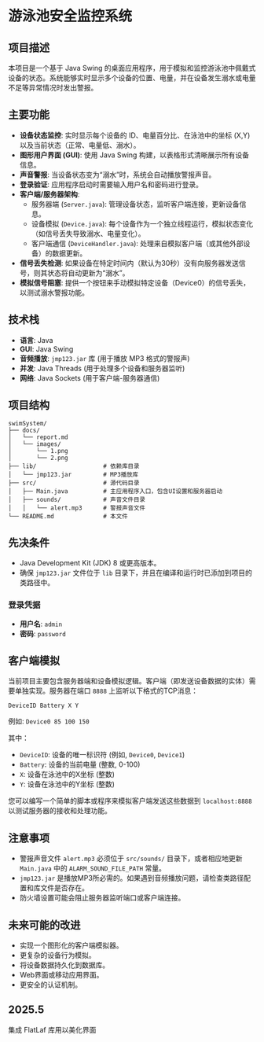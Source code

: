 # 游泳池安全监控系统

## 项目描述

本项目是一个基于 Java Swing 的桌面应用程序，用于模拟和监控游泳池中佩戴式设备的状态。系统能够实时显示多个设备的位置、电量，并在设备发生溺水或电量不足等异常情况时发出警报。

## 主要功能

*   **设备状态监控**: 实时显示每个设备的 ID、电量百分比、在泳池中的坐标 (X,Y) 以及当前状态（正常、电量低、溺水）。
*   **图形用户界面 (GUI)**: 使用 Java Swing 构建，以表格形式清晰展示所有设备信息。
*   **声音警报**: 当设备状态变为“溺水”时，系统会自动播放警报声音。
*   **登录验证**: 应用程序启动时需要输入用户名和密码进行登录。
*   **客户端/服务器架构**:
    *   服务器端 (`Server.java`): 管理设备状态，监听客户端连接，更新设备信息。
    *   设备模拟 (`Device.java`): 每个设备作为一个独立线程运行，模拟状态变化（如信号丢失导致溺水、电量变化）。
    *   客户端通信 (`DeviceHandler.java`): 处理来自模拟客户端（或其他外部设备）的数据更新。
*   **信号丢失检测**: 如果设备在特定时间内（默认为30秒）没有向服务器发送信号，则其状态将自动更新为“溺水”。
*   **模拟信号阻塞**: 提供一个按钮来手动模拟特定设备（Device0）的信号丢失，以测试溺水警报功能。

## 技术栈

*   **语言**: Java
*   **GUI**: Java Swing
*   **音频播放**: `jmp123.jar` 库 (用于播放 MP3 格式的警报声)
*   **并发**: Java Threads (用于处理多个设备和服务器监听)
*   **网络**: Java Sockets (用于客户端-服务器通信)

## 项目结构

```
swimSystem/
├── docs/
│   └── report.md
│   └── images/
│       └── 1.png
│       └── 2.png
├── lib/                   # 依赖库目录
│   └── jmp123.jar         # MP3播放库
├── src/                   # 源代码目录
│   ├── Main.java          # 主应用程序入口，包含UI设置和服务器启动
│   ├── sounds/            # 声音文件目录
│   │   └── alert.mp3      # 警报声音文件
└── README.md              # 本文件
```

## 先决条件

*   Java Development Kit (JDK) 8 或更高版本。
*   确保 `jmp123.jar` 文件位于 `lib` 目录下，并且在编译和运行时已添加到项目的类路径中。


### 登录凭据

*   **用户名**: `admin`
*   **密码**: `password`

## 客户端模拟

当前项目主要包含服务器端和设备模拟逻辑。客户端（即发送设备数据的实体）需要单独实现。服务器在端口 `8888` 上监听以下格式的TCP消息：

`DeviceID Battery X Y`

例如: `Device0 85 100 150`

其中：
*   `DeviceID`: 设备的唯一标识符 (例如, `Device0`, `Device1`)
*   `Battery`: 设备的当前电量 (整数, 0-100)
*   `X`: 设备在泳池中的X坐标 (整数)
*   `Y`: 设备在泳池中的Y坐标 (整数)

您可以编写一个简单的脚本或程序来模拟客户端发送这些数据到 `localhost:8888` 以测试服务器的接收和处理功能。

## 注意事项

*   警报声音文件 `alert.mp3` 必须位于 `src/sounds/` 目录下，或者相应地更新 `Main.java` 中的 `ALARM_SOUND_FILE_PATH` 常量。
*   `jmp123.jar` 是播放MP3所必需的。如果遇到音频播放问题，请检查类路径配置和库文件是否存在。
*   防火墙设置可能会阻止服务器监听端口或客户端连接。

## 未来可能的改进

*   实现一个图形化的客户端模拟器。
*   更复杂的设备行为模拟。
*   将设备数据持久化到数据库。
*   Web界面或移动应用界面。
*   更安全的认证机制。

## 2025.5
集成 FlatLaf 库用以美化界面